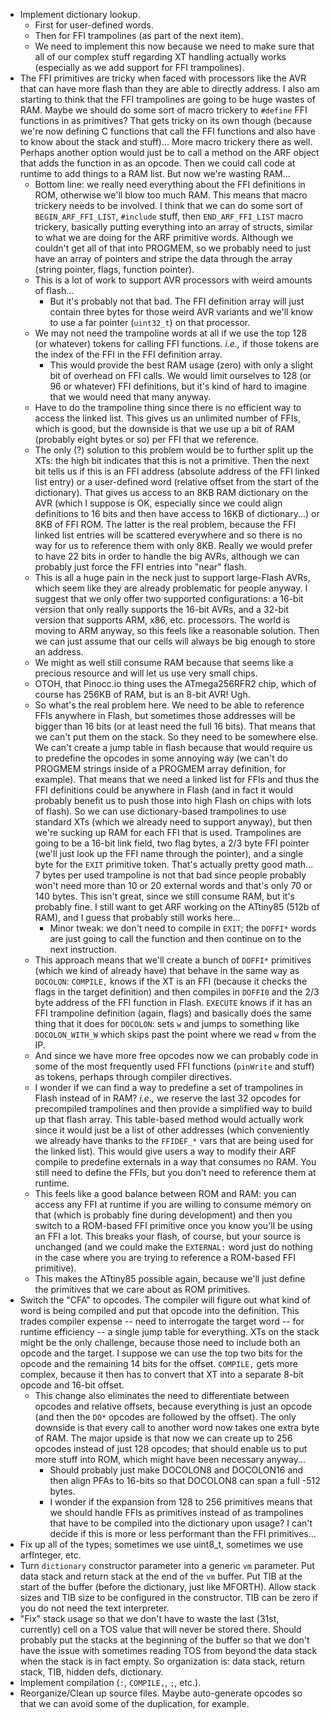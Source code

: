 * Implement dictionary lookup.
  * First for user-defined words.
  * Then for FFI trampolines (as part of the next item).
  * We need to implement this now because we need to make sure that all of our complex stuff regarding XT handling actually works (especially as we add support for FFI trampolines).
* The FFI primitives are tricky when faced with processors like the AVR that can have more flash than they are able to directly address.  I also am starting to think that the FFI trampolines are going to be huge wastes of RAM.  Maybe we should do some sort of macro trickery to `#define` FFI functions in as primitives?  That gets tricky on its own though (because we're now defining C functions that call the FFI functions and also have to know about the stack and stuff)...  More macro trickery there as well.  Perhaps another option would just be to call a method on the ARF object that adds the function in as an opcode.  Then we could call code at runtime to add things to a RAM list.  But now we're wasting RAM...
  * Bottom line: we really need everything about the FFI definitions in ROM, otherwise we'll blow too much RAM.  This means that macro trickery needs to be involved.  I think that we can do some sort of `BEGIN_ARF_FFI_LIST`, `#include` stuff, then `END_ARF_FFI_LIST` macro trickery, basically putting everything into an array of structs, similar to what we are doing for the ARF primitive words.  Although we couldn't get all of that into PROGMEM, so we probably need to just have an array of pointers and stripe the data through the array (string pointer, flags, function pointer).
  * This is a lot of work to support AVR processors with weird amounts of flash...
    * But it's probably not that bad.  The FFI definition array will just contain three bytes for those weird AVR variants and we'll know to use a far pointer (`uint32_t`) on that processor.
  * We may not need the trampoline words at all if we use the top 128 (or whatever) tokens for calling FFI functions.  *i.e.,* if those tokens are the index of the FFI in the FFI definition array.
    * This would provide the best RAM usage (zero) with only a slight bit of overhead on FFI calls.  We would limit ourselves to 128 (or 96 or whatever) FFI definitions, but it's kind of hard to imagine that we would need that many anyway.
  * Have to do the trampoline thing since there is no efficient way to access the linked list.  This gives us an unlimited number of FFIs, which is good, but the downside is that we use up a bit of RAM (probably eight bytes or so) per FFI that we reference.
  * The only (?) solution to this problem would be to further split up the XTs: the high bit indicates that this is not a primitive.  Then the next bit tells us if this is an FFI address (absolute address of the FFI linked list entry) or a user-defined word (relative offset from the start of the dictionary).  That gives us access to an 8KB RAM dictionary on the AVR (which I suppose is OK, especially since we could align definitions to 16 bits and then have access to 16KB of dictionary...) or 8KB of FFI ROM.  The latter is the real problem, because the FFI linked list entries will be scattered everywhere and so there is no way for us to reference them with only 8KB.  Really we would prefer to have 22 bits in order to handle the big AVRs, although we can probably just force the FFI entries into "near" flash.
  * This is all a huge pain in the neck just to support large-Flash AVRs, which seem like they are already problematic for people anyway.  I suggest that we only offer two supported configurations: a 16-bit version that only really supports the 16-bit AVRs, and a 32-bit version that supports ARM, x86, etc. processors.  The world is moving to ARM anyway, so this feels like a reasonable solution.  Then we can just assume that our cells will always be big enough to store an address.
  * We might as well still consume RAM because that seems like a precious resource and will let us use very small chips.
  * OTOH, that Pinocc.io thing uses the ATmega256RFR2 chip, which of course has 256KB of RAM, but is an 8-bit AVR!  Ugh.
  * So what's the real problem here.  We need to be able to reference FFIs anywhere in Flash, but sometimes those addresses will be bigger than 16 bits (or at least need the full 16 bits).  That means that we can't put them on the stack.  So they need to be somewhere else.  We can't create a jump table in flash because that would require us to predefine the opcodes in some annoying way (we can't do PROGMEM strings inside of a PROGMEM array definition, for example).  That means that we need a linked list for FFIs and thus the FFI definitions could be anywhere in Flash (and in fact it would probably benefit us to push those into high Flash on chips with lots of flash).  So we can use dictionary-based trampolines to use standard XTs (which we already need to support anyway), but then we're sucking up RAM for each FFI that is used.  Trampolines are going to be a 16-bit link field, two flag bytes, a 2/3 byte FFI pointer (we'll just look up the FFI name through the pointer), and a single byte for the `EXIT` primitive token.  That's actually pretty good math...  7 bytes per used trampoline is not that bad since people probably won't need more than 10 or 20 external words and that's only 70 or 140 bytes.  This isn't great, since we still consume RAM, but it's probably fine.  I still want to get ARF working on the ATtiny85 (512b of RAM), and I guess that probably still works here...
    * Minor tweak: we don't need to compile in `EXIT`; the `DOFFI*` words are just going to call the function and then continue on to the next instruction.
  * This approach means that we'll create a bunch of `DOFFI*` primitives (which we kind of already have) that behave in the same way as `DOCOLON`: `COMPILE,` knows if the XT is an FFI (because it checks the flags in the target definition) and then compiles in `DOFFI0` and the 2/3 byte address of the FFI function in Flash.  `EXECUTE` knows if it has an FFI trampoline definition (again, flags) and basically does the same thing that it does for `DOCOLON`: sets `w` and jumps to something like `DOCOLON_WITH_W` which skips past the point where we read `w` from the IP.
  * And since we have more free opcodes now we can probably code in some of the most frequently used FFI functions (`pinWrite` and stuff) as tokens, perhaps through compiler directives.
  * I wonder if we can find a way to predefine a set of trampolines in Flash instead of in RAM?  *i.e.,* we reserve the last 32 opcodes for precompiled trampolines and then provide a simplified way to build up that flash array.  This table-based method would actually work since it would just be a list of other addresses (which conveniently we already have thanks to the `FFIDEF_*` vars that are being used for the linked list).  This would give users a way to modify their ARF compile to predefine externals in a way that consumes no RAM.  You still need to define the FFIs, but you don't need to reference them at runtime.
  * This feels like a good balance between ROM and RAM: you can access any FFI at runtime if you are willing to consume memory on that (which is probably fine during development) and then you switch to a ROM-based FFI primitive once you know you'll be using an FFI a lot.  This breaks your flash, of course, but your source is unchanged (and we could make the `EXTERNAL:` word just do nothing in the case where you are trying to reference a ROM-based FFI primitive).
  * This makes the ATtiny85 possible again, because we'll just define the primitives that we care about as ROM primitives.
* Switch the "CFA" to opcodes.  The compiler will figure out what kind of word is being compiled and put that opcode into the definition.  This trades compiler expense -- need to interrogate the target word -- for runtime efficiency -- a single jump table for everything.  XTs on the stack might be the only challenge, because those need to include both an opcode and the target.  I suppose we can use the top two bits for the opcode and the remaining 14 bits for the offset.  `COMPILE,` gets more complex, because it then has to convert that XT into a separate 8-bit opcode and 16-bit offset.
  * This change also eliminates the need to differentiate between opcodes and relative offsets, because everything is just an opcode (and then the `DO*` opcodes are followed by the offset).  The only downside is that every call to another word now takes one extra byte of RAM.  The major upside is that now we can create up to 256 opcodes instead of just 128 opcodes; that should enable us to put more stuff into ROM, which might have been necessary anyway...
    * Should probably just make DOCOLON8 and DOCOLON16 and then align PFAs to 16-bits so that DOCOLON8 can span a full -512 bytes.
    * I wonder if the expansion from 128 to 256 primitives means that we should handle FFIs as primitives instead of as trampolines that have to be compiled into the dictionary upon usage?  I can't decide if this is more or less performant than the FFI primitives...
* Fix up all of the types; sometimes we use uint8_t, sometimes we use arfInteger, etc.
* Turn `dictionary` constructor parameter into a generic `vm` parameter.  Put data stack and return stack at the end of the `vm` buffer.  Put TIB at the start of the buffer (before the dictionary, just like MFORTH).  Allow stack sizes and TIB size to be configured in the constructor.  TIB can be zero if you do not need the text interpreter.
* "Fix" stack usage so that we don't have to waste the last (31st, currently) cell on a TOS value that will never be stored there.  Should probably put the stacks at the beginning of the buffer so that we don't have the issue with sometimes reading TOS from beyond the data stack when the stack is in fact empty.  So organization is: data stack, return stack, TIB, hidden defs, dictionary.
* Implement compilation (`:`, `COMPILE,`, `;`, etc.).
* Reorganize/Clean up source files.  Maybe auto-generate opcodes so that we can avoid some of the duplication, for example.
